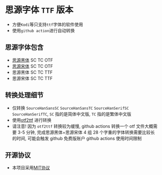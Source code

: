 # 思源字体 `TTF` 版本
- 方便`Kodi`等只支持`ttf`字体的软件使用
- 使用`github action`进行自动转换

## 思源字体包含
- [思源黑体](https://github.com/adobe-fonts/source-han-sans) SC TC OTF
- [思源宋体](https://github.com/adobe-fonts/source-han-serif) SC TC OTF
- 思源黑体 SC TC TTF
- 思源宋体 SC TC TTF

## 转换处理细节
- 仅转换 `SourceHanSansSC` `SourceHanSansTC` `SourceHanSerifSC` `SourceHanSerifTC`, `SC` 指的是简体中文版, `TC` 指的是繁体中文版
- 使用[otf2ttf](https://github.com/awesometoolbox/otf2ttf) 进行转换
- 请注意! 因为 `otf2ttf` 转换较为缓慢, github actions 转换一个 otf 文件大概需要 3-5 分钟, 完成思源黑体+思源宋体 4 组 28 个字重的字体转换需要比较长的时间, 可能会触发 github 免费版账户 github actions 使用时间限制

## 开源协议
- 本项目采用[MIT协议](https://github.com/gek64/SourceHan-font-ttf/raw/main/LICENSE)
